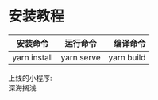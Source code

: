 安装教程
=================

| 安装命令        | 运行命令          | 编译命令  |
| ------------- |:-------------:| -----:|
| yarn install      |yarn serve| yarn build|


上线的小程序:<br>深海搁浅
